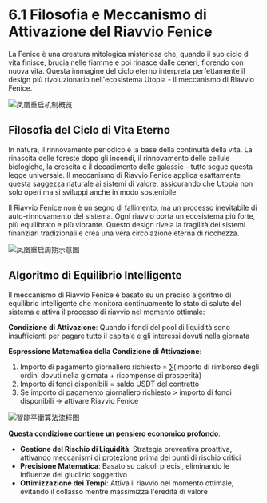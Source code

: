 # 6.1 Filosofia e Meccanismo di Attivazione del Riavvio Fenice

La Fenice è una creatura mitologica misteriosa che, quando il suo ciclo di vita finisce, brucia nelle fiamme e poi rinasce dalle ceneri, fiorendo con nuova vita. Questa immagine del ciclo eterno interpreta perfettamente il design più rivoluzionario nell'ecosistema Utopia - il meccanismo di Riavvio Fenice.

![凤凰重启机制概览](/images/图15.svg)

## Filosofia del Ciclo di Vita Eterno

In natura, il rinnovamento periodico è la base della continuità della vita. La rinascita delle foreste dopo gli incendi, il rinnovamento delle cellule biologiche, la crescita e il decadimento delle galassie - tutto segue questa legge universale. Il meccanismo di Riavvio Fenice applica esattamente questa saggezza naturale ai sistemi di valore, assicurando che Utopia non solo operi ma si sviluppi anche in modo sostenibile.

Il Riavvio Fenice non è un segno di fallimento, ma un processo inevitabile di auto-rinnovamento del sistema. Ogni riavvio porta un ecosistema più forte, più equilibrato e più vibrante. Questo design rivela la fragilità dei sistemi finanziari tradizionali e crea una vera circolazione eterna di ricchezza.

![凤凰重启周期示意图](/images/图20.svg)

## Algoritmo di Equilibrio Intelligente

Il meccanismo di Riavvio Fenice è basato su un preciso algoritmo di equilibrio intelligente che monitora continuamente lo stato di salute del sistema e attiva il processo di riavvio nel momento ottimale:

**Condizione di Attivazione**: Quando i fondi del pool di liquidità sono insufficienti per pagare tutto il capitale e gli interessi dovuti nella giornata

**Espressione Matematica della Condizione di Attivazione**:

1. Importo di pagamento giornaliero richiesto = ∑(importo di rimborso degli ordini dovuti nella giornata + ricompense di prosperità)
2. Importo di fondi disponibili = saldo USDT del contratto
3. Se importo di pagamento giornaliero richiesto > importo di fondi disponibili → attivare Riavvio Fenice

![智能平衡算法流程图](/images/图19.svg)

**Questa condizione contiene un pensiero economico profondo**:

* **Gestione del Rischio di Liquidità**: Strategia preventiva proattiva, attivando meccanismi di protezione prima dei punti di rischio critici
* **Precisione Matematica**: Basato su calcoli precisi, eliminando le influenze del giudizio soggettivo
* **Ottimizzazione dei Tempi**: Attiva il riavvio nel momento ottimale, evitando il collasso mentre massimizza l'eredità di valore